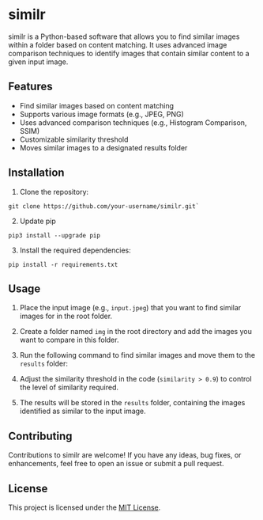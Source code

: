 # similr

similr is a Python-based software that allows you to find similar images within a folder based on content matching. It uses advanced image comparison techniques to identify images that contain similar content to a given input image.

## Features

- Find similar images based on content matching
- Supports various image formats (e.g., JPEG, PNG)
- Uses advanced comparison techniques (e.g., Histogram Comparison, SSIM)
- Customizable similarity threshold
- Moves similar images to a designated results folder

## Installation

1. Clone the repository:
```
git clone https://github.com/your-username/similr.git`
```
2. Update pip
```
pip3 install --upgrade pip
```
3. Install the required dependencies:
```
pip install -r requirements.txt
```

## Usage

1. Place the input image (e.g., `input.jpeg`) that you want to find similar images for in the root folder.

2. Create a folder named `img` in the root directory and add the images you want to compare in this folder.

3. Run the following command to find similar images and move them to the `results` folder:

4. Adjust the similarity threshold in the code (`similarity > 0.9`) to control the level of similarity required.

5. The results will be stored in the `results` folder, containing the images identified as similar to the input image.

## Contributing

Contributions to similr are welcome! If you have any ideas, bug fixes, or enhancements, feel free to open an issue or submit a pull request.

## License

This project is licensed under the [MIT License](LICENSE).

